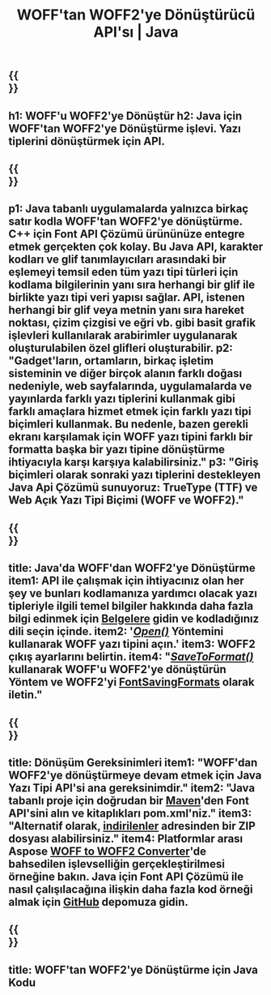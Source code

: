 ﻿---
translation: true
template: /_templates/conversion-child-java.md
title: WOFF'tan WOFF2'ye Dönüştürücü API'sı | Java
description: Windows ve Linux'ta Java API kullanarak WOFF'u WOFF2'ye dönüştürün. Bu yerel WOFF'u WOFF2 yazı tipi dönüştürme işlevini kendi çözümünüze entegre edin.
keywords: woff2 java api'ye woff, woff2woff2 java çözümü, woff2 java'ya woff
url: /java/conversion/woff-to-woff2/
family: font
platformtag: java
feature: conversion
otherformats: TTF
---

{{<section banner>}}
---
h1: WOFF'u WOFF2'ye Dönüştür
h2: Java için WOFF'tan WOFF2'ye Dönüştürme işlevi. Yazı tiplerini dönüştürmek için API.
---

{{<section overview>}}
---
p1: Java tabanlı uygulamalarda yalnızca birkaç satır kodla WOFF'tan WOFF2'ye dönüştürme. С++ için Font API Çözümü ürününüze entegre etmek gerçekten çok kolay. Bu Java API, karakter kodları ve glif tanımlayıcıları arasındaki bir eşlemeyi temsil eden tüm yazı tipi türleri için kodlama bilgilerinin yanı sıra herhangi bir glif ile birlikte yazı tipi veri yapısı sağlar. API, istenen herhangi bir glif veya metnin yanı sıra hareket noktası, çizim çizgisi ve eğri vb. gibi basit grafik işlevleri kullanılarak arabirimler uygulanarak oluşturulabilen özel glifleri oluşturabilir.
p2: "Gadget'ların, ortamların, birkaç işletim sisteminin ve diğer birçok alanın farklı doğası nedeniyle, web sayfalarında, uygulamalarda ve yayınlarda farklı yazı tiplerini kullanmak gibi farklı amaçlara hizmet etmek için farklı yazı tipi biçimleri kullanmak. Bu nedenle, bazen gerekli ekranı karşılamak için WOFF yazı tipini farklı bir formatta başka bir yazı tipine dönüştürme ihtiyacıyla karşı karşıya kalabilirsiniz."
p3: "Giriş biçimleri olarak sonraki yazı tiplerini destekleyen Java Api Çözümü sunuyoruz: TrueType (TTF) ve Web Açık Yazı Tipi Biçimi (WOFF ve WOFF2)."
---

{{<section feature1>}}
---
title: Java'da WOFF'dan WOFF2'ye Dönüştürme
item1: API ile çalışmak için ihtiyacınız olan her şey ve bunları kodlamanıza yardımcı olacak yazı tipleriyle ilgili temel bilgiler hakkında daha fazla bilgi edinmek için [Belgelere](https://docs.aspose.com/font/) gidin ve kodladığınız dili seçin içinde.
item2: '[*Open()*](https://reference.aspose.com/font/java/com.aspose.font/Font#open-com.aspose.font.FontDefinition-) Yöntemini kullanarak WOFF yazı tipini açın.'
item3: WOFF2 çıkış ayarlarını belirtin.
item4: "[*SaveToFormat()*](https://reference.aspose.com/font/java/com.aspose.font/Font#saveToFormat-java.io.OutputStream-com.aspose.font.FontSavingFormats-) kullanarak WOFF'u WOFF2'ye dönüştürün Yöntem ve WOFF2'yi [FontSavingFormats](https://reference.aspose.com/font/java/com.aspose.font/FontSavingFormats) olarak iletin."
---

{{<section feature2>}}
---
title: Dönüşüm Gereksinimleri
item1: "WOFF'dan WOFF2'ye dönüştürmeye devam etmek için Java Yazı Tipi API'si ana gereksinimdir."
item2: "Java tabanlı proje için doğrudan bir [Maven](https://repository.aspose.com/webapp/#/artifacts/browse/tree/General/repo/com/aspose/aspose-font)'den Font API'sini alın ve kitaplıkları pom.xml'niz."
item3: "Alternatif olarak, [indirilenler](https://downloads.aspose.com/font/java) adresinden bir ZIP dosyası alabilirsiniz."
item4: Platformlar arası Aspose [WOFF to WOFF2 Converter](https://products.aspose.app/font/conversion/woff-to-woff2)'de bahsedilen işlevselliğin gerçekleştirilmesi örneğine bakın. Java için Font API Çözümü ile nasıl çalışılacağına ilişkin daha fazla kod örneği almak için [GitHub](https://github.com/aspose-font/Aspose.Font-Documentation/tree/master/java-examples) depomuza gidin.
---

{{<section codeexample>}}
---
title: WOFF'tan WOFF2'ye Dönüştürme için Java Kodu
---
